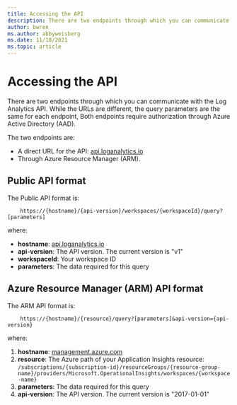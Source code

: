 ```yaml
---
title: Accessing the API
description: There are two endpoints through which you can communicate with the Log Analytics API.
author: bwren
ms.author: abbyweisberg
ms.date: 11/18/2021
ms.topic: article
---
```

# Accessing the API

There are two endpoints through which you can communicate with the Log Analytics API. While the URLs are different, the query parameters are the same for each endpoint, Both endpoints require authorization through Azure Active Directory (AAD). 

The two endpoints are:
- A direct URL for the API: [api.loganalytics.io](https://api.loganalytics.io/)
- Through Azure Resource Manager (ARM).

## Public API format

The Public API format is:

```
    https://{hostname}/{api-version}/workspaces/{workspaceId}/query?[parameters]
```
where:
 - **hostname**: [api.loganalytics.io](https://api.loganalytics.io/)
 - **api-version**: The API version. The current version is "v1"
 - **workspaceId**: Your workspace ID
 - **parameters**: The data required for this query

## Azure Resource Manager (ARM) API format

The ARM API format is:

```
    https://{hostname}/{resource}/query?[parameters]&api-version={api-version}
```
where:

1.  **hostname**: [management.azure.com](https://management.azure.com/)
1.  **resource**: The Azure path of your Application Insights resource: `/subscriptions/{subscription-id}/resourceGroups/{resource-group-name}/providers/Microsoft.OperationalInsights/workspaces/{workspace-name}`
1.  **parameters**: The data required for this query
1.  **api-version**: The API version. The current version is "2017-01-01"